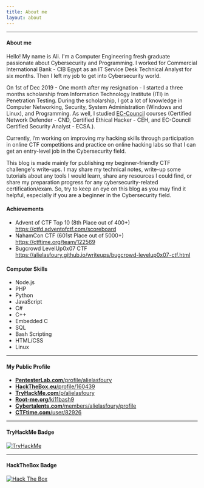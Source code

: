 ```yaml
---
title: About me
layout: about
---
```


---

#### About me

Hello! My name is Ali. I'm a Computer Engineering fresh graduate passionate about Cybersecurity and Programming. I worked for Commercial International Bank - CIB Egypt as an IT Service Desk Technical Analyst for six months. Then I left my job to get into Cybersecurity world.

On 1st of Dec 2019 - One month after my resignation - I started a three months scholarship from Information Technology Institute (ITI) in Penetration Testing. During the scholarship, I got a lot of knowledge in Computer Networking, Security, System Administration (Windows and Linux), and Programming. As well, I studied [EC-Council](https://www.eccouncil.org/) courses (Certified Network Defender - CND, Certified Ethical Hacker - CEH, and EC-Council Certified Security Analyst - ECSA.).

Currently, I’m working on improving my hacking skills through participation in online CTF competitions and practice on online hacking labs so that I can get an entry-level job in the Cybersecurity field.

This blog is made mainly for publishing my beginner-friendly CTF challenge's write-ups. I may share my technical notes, write-up some tutorials about any tools I would learn, share any resources I could find, or share my preparation progress for any cybersecurity-related certification/exam. So, try to keep an eye on this blog as you may find it helpful, especially if you are a beginner in the Cybersecurity field.

#### Achievements

- Advent of CTF Top 10 (8th Place out of 400+)<br>
  <https://ctfd.adventofctf.com/scoreboard>
- NahamCon CTF (601st Place out of 5000+)<br>
  <https://ctftime.org/team/122569>
- Bugcrowd LevelUp0x07 CTF<br>
  <https://alielasfoury.github.io/writeups/bugcrowd-levelup0x07-ctf.html>

#### Computer Skills

- Node.js
- PHP
- Python
- JavaScript
- C#
- C++
- Embedded C
- SQL
- Bash Scripting
- HTML/CSS
- Linux

---

#### My Public Profile

- [<b>PentesterLab.com</b>/profile/alielasfoury](https://pentesterlab.com/profile/alielasfoury "Visit my profile on PentesterLab!")
- [<b>HackTheBox.eu</b>/profile/160439](https://www.hackthebox.eu/profile/160439 "Visit my profile on HackTheBox")
- [<b>TryHackMe.com</b>/p/alielasfoury](https://tryhackme.com/p/alielasfoury "Visit my profile on TryHackMe")
- [<b>Root-me.org</b>/ki11bash9](https://www.root-me.org/ki11bash9?lang=en "Visit my profile on Root-Me!")
- [<b>Cybertalents.com</b>/members/alielasfoury/profile](https://cybertalents.com/members/alielasfoury/profile "Visit my profile on CyberTalents!")
- [<b>CTFtime.com</b>/user/82926](https://ctftime.org/user/82926 "Visit my profile on CTFtime")

---

#### TryHackMe Badge

<a href="" onclick="window.open('https://tryhackme.com/p/alielasfoury'); return false;">
<img src="https://tryhackme-badges.s3.amazonaws.com/alielasfoury.png" alt="TryHackMe">
</a>

---

#### HackTheBox Badge

<a href="" onclick="window.open('https://www.hackthebox.eu/profile/160439'); return false;">
<img src="https://www.hackthebox.eu/badge/image/160439" alt="Hack The Box">
</a>

